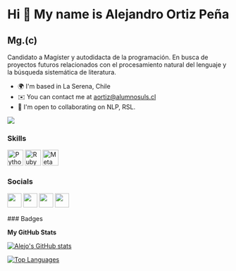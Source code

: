 Hi 👋 My name is Alejandro Ortiz Peña
=====================================

Mg.(c)
------

Candidato a Magíster y autodidacta de la programación. En busca de proyectos futuros relacionados con el procesamiento natural del lenguaje y la búsqueda sistemática de literatura.

* 🌍  I'm based in La Serena, Chile
* ✉️  You can contact me at [aortiz@alumnosuls.cl](mailto:aortiz@alumnosuls.cl)
* 🤝  I'm open to collaborating on NLP, RSL.

<a href="https://www.github.com/Alejo" target="_blank" rel="noreferrer"><img
src="https://img.shields.io/github/followers/Alejo?logo=github&style=for-the-badge&color=ef4444&labelColor=000000" /></a>
### Skills

<p align="left">
<a href="https://www.python.org/" target="_blank" rel="noreferrer"><img src="https://raw.githubusercontent.com/danielcranney/readme-generator/main/public/icons/skills/python-colored.svg" width="36" height="36" alt="Python" /></a>
<a href="https://www.ruby-lang.org/en/" target="_blank" rel="noreferrer"><img src="https://raw.githubusercontent.com/danielcranney/readme-generator/main/public/icons/skills/ruby-colored.svg" width="36" height="36" alt="Ruby" /></a>
<a href="https://metamask.io/" target="_blank" rel="noreferrer"><img src="https://raw.githubusercontent.com/danielcranney/readme-generator/main/public/icons/skills/metamask-colored.svg" width="36" height="36" alt="MetaMask" /></a>
</p>

### Socials

<p align="left"> <a href="https://discord.com/users/LausnobiS#3925" target="_blank" rel="noreferrer"><img src="https://raw.githubusercontent.com/danielcranney/readme-generator/main/public/icons/socials/discord.svg" width="32" height="32" /></a> <a href="https://www.github.com/Alejo" target="_blank" rel="noreferrer"><img src="https://raw.githubusercontent.com/danielcranney/readme-generator/main/public/icons/socials/github.svg" width="32" height="32" /></a> <a href="http://www.instagram.com/alejoortizpena" target="_blank" rel="noreferrer"><img src="https://raw.githubusercontent.com/danielcranney/readme-generator/main/public/icons/socials/instagram.svg" width="32" height="32" /></a> <a href="https://www.linkedin.com/in/alejortizpena" target="_blank" rel="noreferrer"><img src="https://raw.githubusercontent.com/danielcranney/readme-generator/main/public/icons/socials/linkedin.svg" width="32" height="32" /></a></p>
### Badges

<b>My GitHub Stats</b>

<a href="http://www.github.com/Alejo"><img src="https://github-readme-stats.vercel.app/api?username=Alejo&show_icons=true&hide=&count_private=true&title_color=ef4444&text_color=ffffff&icon_color=ef4444&bg_color=000000&hide_border=true&show_icons=true" alt="Alejo's GitHub stats" /></a>

<a href="https://github.com/Alejo" align="left"><img src="https://github-readme-stats.vercel.app/api/top-langs/?username=Alejo&langs_count=10&title_color=ef4444&text_color=ffffff&icon_color=ef4444&bg_color=000000&hide_border=true&locale=en&custom_title=Top%20%Languages" alt="Top Languages" /></a>

